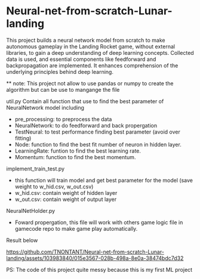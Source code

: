 # Neural-net-from-scratch-Lunar-landing
This project builds a neural network model from scratch to make autonomous gameplay in the Landing Rocket game, without external libraries, to gain a deep understanding of deep learning concepts. Collected data is used, and essential components like feedforward and backpropagation are implemented. It enhances comprehension of the underlying principles behind deep learning.

** note: This project not allow to use pandas or numpy to create the algorithm but can be use to mangange the file

util.py Contain all function that use to find the best parameter of NeuralNetwork model including
- pre_processing: to preprocess the data
- NeuralNetwork: to do feedforward and back propergation
- TestNeural: to test performance finding best parameter (avoid over fitting)
- Node: function to find the best fit number of neuron in hidden layer.
- LearningRate: funtion to find the best learning rate.
- Momentum: function to find the best momentum.

implement_train_test.py
- this function will train model and get best parameter for the model (save weight to w_hid.csv, w_out.csv)
- w_hid.csv: contain weight of hidden layer
- w_out.csv: contain weight of output layer

NeuralNetHolder.py
- Foward propergation, this file will work with others game logic file in gamecode repo to make game play automatically.

Result below

https://github.com/TNONTANT/Neural-net-from-scratch-Lunar-landing/assets/103983840/015e3567-028b-498a-8e0a-38474bdc7d32

PS: The code of this project quite messy because this is my first ML project
